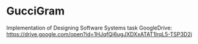 # GucciGram
Implementation of Designing Software Systems task
GoogleDrive: https://drive.google.com/open?id=1HJqfQj6ugJXDXxATAT1lrqL5-TSP3D2j

